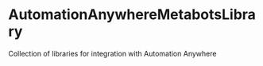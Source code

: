 # AutomationAnywhereMetabotsLibrary
Collection of libraries for integration with Automation Anywhere

